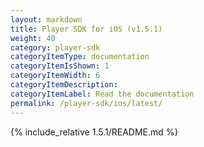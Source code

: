 ```yaml
---
layout: markdown
title: Player SDK for iOS (v1.5.1)
weight: 40
category: player-sdk
categoryItemType: documentation
categoryItemIsShown: 1
categoryItemWidth: 6
categoryItemDescription:
categoryItemLabel: Read the documentation
permalink: /player-sdk/ios/latest/
---
```

{% include_relative 1.5.1/README.md  %}
